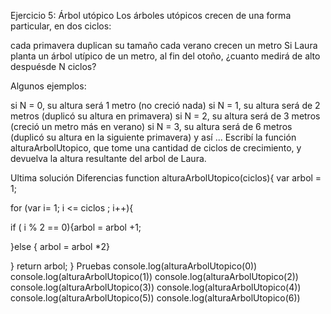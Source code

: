 Ejercicio 5: Árbol utópico
Los árboles utópicos crecen de una forma particular, en dos ciclos:

cada primavera duplican su tamaño
cada verano crecen un metro
Si Laura planta un árbol utípico de un metro, al fin del otoño, ¿cuanto medirá de alto despuésde N ciclos?

Algunos ejemplos:

si N = 0, su altura será 1 metro (no creció nada)
si N = 1, su altura será de 2 metros (duplicó su altura en primavera)
si N = 2, su altura será de 3 metros (creció un metro más en verano)
si N = 3, su altura será de 6 metros (duplicó su altura en la siguiente primavera)
y así ...
Escribí la función alturaArbolUtopico, que tome una cantidad de ciclos de crecimiento, y devuelva la altura resultante del arbol de Laura.

Ultima solución
Diferencias
function alturaArbolUtopico(ciclos){
var arbol = 1;

for (var i= 1; i <= ciclos ; i++){

if ( i % 2 == 0){arbol = arbol +1;

}else { arbol = arbol \*2}

}
return arbol;
}
Pruebas
console.log(alturaArbolUtopico(0))
console.log(alturaArbolUtopico(1))
console.log(alturaArbolUtopico(2))
console.log(alturaArbolUtopico(3))
console.log(alturaArbolUtopico(4))
console.log(alturaArbolUtopico(5))
console.log(alturaArbolUtopico(6))
